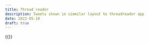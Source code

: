```yaml
---
title: Thread reader
description: Tweets shown in simmilar layout to threadreader app
date: 2022-05-10
draft: true
---
```


{{<threadreader end="1520089470791557121">}}
